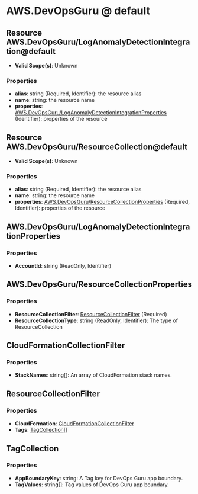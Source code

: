 # AWS.DevOpsGuru @ default

## Resource AWS.DevOpsGuru/LogAnomalyDetectionIntegration@default
* **Valid Scope(s)**: Unknown
### Properties
* **alias**: string (Required, Identifier): the resource alias
* **name**: string: the resource name
* **properties**: [AWS.DevOpsGuru/LogAnomalyDetectionIntegrationProperties](#awsdevopsguruloganomalydetectionintegrationproperties) (Identifier): properties of the resource

## Resource AWS.DevOpsGuru/ResourceCollection@default
* **Valid Scope(s)**: Unknown
### Properties
* **alias**: string (Required, Identifier): the resource alias
* **name**: string: the resource name
* **properties**: [AWS.DevOpsGuru/ResourceCollectionProperties](#awsdevopsgururesourcecollectionproperties) (Required, Identifier): properties of the resource

## AWS.DevOpsGuru/LogAnomalyDetectionIntegrationProperties
### Properties
* **AccountId**: string (ReadOnly, Identifier)

## AWS.DevOpsGuru/ResourceCollectionProperties
### Properties
* **ResourceCollectionFilter**: [ResourceCollectionFilter](#resourcecollectionfilter) (Required)
* **ResourceCollectionType**: string (ReadOnly, Identifier): The type of ResourceCollection

## CloudFormationCollectionFilter
### Properties
* **StackNames**: string[]: An array of CloudFormation stack names.

## ResourceCollectionFilter
### Properties
* **CloudFormation**: [CloudFormationCollectionFilter](#cloudformationcollectionfilter)
* **Tags**: [TagCollection](#tagcollection)[]

## TagCollection
### Properties
* **AppBoundaryKey**: string: A Tag key for DevOps Guru app boundary.
* **TagValues**: string[]: Tag values of DevOps Guru app boundary.

